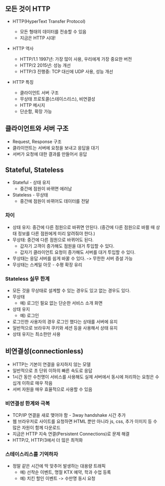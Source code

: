 ## 모든 것이 HTTP

* HTTP(HyperText Transfer Protocol)
    * 모든 형태의 데이터를 전송할 수 있음
    * 지금은 HTTP 시대!

* HTTP 역사
    * HTTP/1.1 1997년: 가장 많이 사용, 우리에게 가장 중요한 버전
    * HTTP/2 2015년: 성능 개선
    * HTTP/3 진행중: TCP 대신에 UDP 사용, 성능 개선

* HTTP 특징
    * 클라이언트 서버 구조
    * 무상태 프로토콜(스테이스리스), 비연결성
    * HTTP 메시지
    * 단순함, 확장 가능

## 클라이언트와 서버 구조

* Request, Response 구조
* 클라이언트는 서버에 요청을 보내고 응답을 대기
* 서버가 요청에 대한 결과를 만들어서 응답

## Stateful, Stateless

* Stateful - 상태 유지
    * 중간에 점원이 바뀌면 에러남
* Stateless - 무상태
    * 중간에 점원이 바뀌어도 데이터를 전달

### 차이

* 상태 유지: 중간에 다른 점원으로 바뀌면 안된다.
(중간에 다른 점원으로 바뀔 때 상태 정보를 다른 점원에게 미리 알려줘야 한다.)
* 무상태: 중간에 다른 점원으로 바뀌어도 된다.
    * 갑자기 고객이 증가해도 점원을 대거 투입할 수 있다.
    * 갑자기 클라이언트 요청이 증가해도 서버를 대거 투입할 수 있다.
* 무상태는 응답 서버를 쉽게 바꿀 수 있다. -> 무한한 서버 증설 가능
* 무상태는 스케일 아웃 - 수평 확장 유리

### Stateless 실무 한계

* 모든 것을 무상태로 설계할 수 있는 경우도 있고 없는 경우도 있다.
* 무상태
    * 예) 로그인 필요 없는 단순한 서비스 소개 화면
* 상태 유지
    * 예) 로그인
* 로그인한 사용자의 경우 로그인 했다는 상태를 서버에 유지
* 일반적으로 브라우저 쿠키와 세션 등을 사용해서 상태 유지
* 상태 유지는 최소한만 사용

## 비연결성(connectionless)

* HTTP는 기본이 연결을 유지하지 않는 모델
* 일반적으로 초 단위 이하의 빠른 속도로 응답
* 1시간 동안 수천명이 서비스를 사용해도 실제 서버에서 동시에 처리하는 요청은 수십개 이하로 매우 작음
* 서버 자원을 매우 효율적으로 사용할 수 있음

### 비연결성 한계와 극복

* TCP/IP 연결을 새로 맺어야 함 - 3way handshake 시간 추가
* 웹 브라우저로 사이트를 요청하면 HTML 뿐만 아니라 js, css, 추가 이미지 등 수 많은 자원이 함께 다운로드
* 지금은 HTTP 지속 연결(Persistent Connections)로 문제 해결
* HTTP/2, HTTP/3에서 더 많은 최적화

### 스테이스리스를 기억하자

* 정말 같은 시간에 딱 맞추어 발생하는 대용량 트래픽
    * 예) 선착순 이벤트, 명절 KTX 예약, 학과 수업 등록
    * 예) 치킨 할인 이벤트 -> 수만명 동시 요청